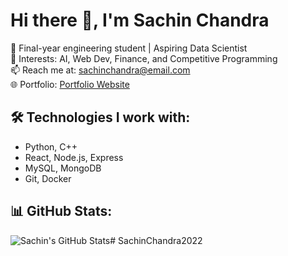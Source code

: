 # Hi there 👋, I'm Sachin Chandra

🚀 Final-year engineering student | Aspiring Data Scientist  
🎯 Interests: AI, Web Dev, Finance, and Competitive Programming  
📫 Reach me at: sachinchandra@email.com  
🌐 Portfolio: [Portfolio Website](https://sachinchandra2022.github.io/Portfolio-Website/)

## 🛠️ Technologies I work with:
- Python, C++
- React, Node.js, Express
- MySQL, MongoDB
- Git, Docker

## 📊 GitHub Stats:
![Sachin's GitHub Stats](https://github-readme-stats.vercel.app/api?username=SachinChandra2022&show_icons=true&theme=radical)# SachinChandra2022
